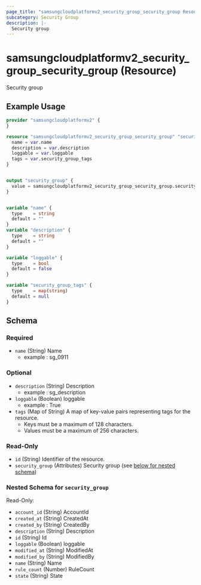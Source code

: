```yaml
---
page_title: "samsungcloudplatformv2_security_group_security_group Resource - samsungcloudplatformv2"
subcategory: Security Group
description: |-
  Security group
---
```


# samsungcloudplatformv2_security_group_security_group (Resource)

Security group

## Example Usage

```terraform
provider "samsungcloudplatformv2" {
}

resource "samsungcloudplatformv2_security_group_security_group" "securitygroup" {
  name = var.name
  description = var.description
  loggable = var.loggable
  tags = var.security_group_tags
}


output "security_group" {
  value = samsungcloudplatformv2_security_group_security_group.securitygroup.security_group
}


variable "name" {
  type    = string
  default = ""
}
variable "description" {
  type    = string
  default = ""
}

variable "loggable" {
  type    = bool
  default = false
}

variable "security_group_tags" {
  type    = map(string)
  default = null
}
```

<!-- schema generated by tfplugindocs -->
## Schema

### Required

- `name` (String) Name 
  - example : sg_0911

### Optional

- `description` (String) Description 
  - example : sg_description
- `loggable` (Boolean) loggable 
  - example : True
- `tags` (Map of String) A map of key-value pairs representing tags for the resource.
  - Keys must be a maximum of 128 characters.
  - Values must be a maximum of 256 characters.

### Read-Only

- `id` (String) Identifier of the resource.
- `security_group` (Attributes) Security group (see [below for nested schema](#nestedatt--security_group))

<a id="nestedatt--security_group"></a>
### Nested Schema for `security_group`

Read-Only:

- `account_id` (String) AccountId
- `created_at` (String) CreatedAt
- `created_by` (String) CreatedBy
- `description` (String) Description
- `id` (String) Id
- `loggable` (Boolean) loggable
- `modified_at` (String) ModifiedAt
- `modified_by` (String) ModifiedBy
- `name` (String) Name
- `rule_count` (Number) RuleCount
- `state` (String) State